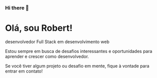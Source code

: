 ### Hi there 👋

<h1>Olá, sou Robert!</h1>
<p>  desenvolvedor Full Stack em desenvolvimento web</p>
<p>Estou sempre em busca de desafios interessantes e oportunidades para aprender e crescer como desenvolvedor.</p>
    
<p>Se você tiver algum projeto ou desafio em mente, fique à vontade para entrar em contato!</p>

